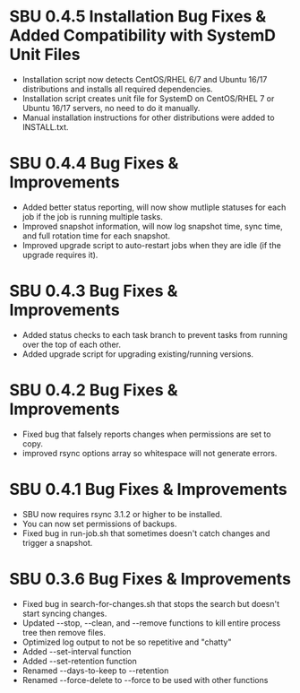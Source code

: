 # SBU 0.4.5 Installation Bug Fixes & Added Compatibility with SystemD Unit Files
- Installation script now detects CentOS/RHEL 6/7 and Ubuntu 16/17 distributions and installs all required dependencies. 
- Installation script creates unit file for SystemD on CentOS/RHEL 7 or Ubuntu 16/17 servers, no need to do it manually.
- Manual installation instructions for other distributions were added to INSTALL.txt.
# SBU 0.4.4 Bug Fixes & Improvements
- Added better status reporting, will now show mutliple statuses for each job if the job is running multiple tasks.
- Improved snapshot information, will now log snapshot time, sync time, and full rotation time for each snapshot.
- Improved upgrade script to auto-restart jobs when they are idle (if the upgrade requires it).

# SBU 0.4.3 Bug Fixes & Improvements
- Added status checks to each task branch to prevent tasks from running over the top of each other.
- Added upgrade script for upgrading existing/running versions.

# SBU 0.4.2 Bug Fixes & Improvements
- Fixed bug that falsely reports changes when permissions are set to copy.
- improved rsync options array so whitespace will not generate errors.

# SBU 0.4.1 Bug Fixes & Improvements
- SBU now requires rsync 3.1.2 or higher to be installed.
- You can now set permissions of backups.
- Fixed bug in run-job.sh that sometimes doesn't catch changes and trigger a snapshot.

# SBU 0.3.6 Bug Fixes & Improvements
- Fixed bug in search-for-changes.sh that stops the search but doesn't start syncing changes.
- Updated --stop, --clean, and --remove functions to kill entire process tree then remove files.
- Optimized log output to not be so repetitive and "chatty"
- Added --set-interval function
- Added --set-retention function
- Renamed --days-to-keep to --retention
- Renamed --force-delete to --force to be used with other functions
